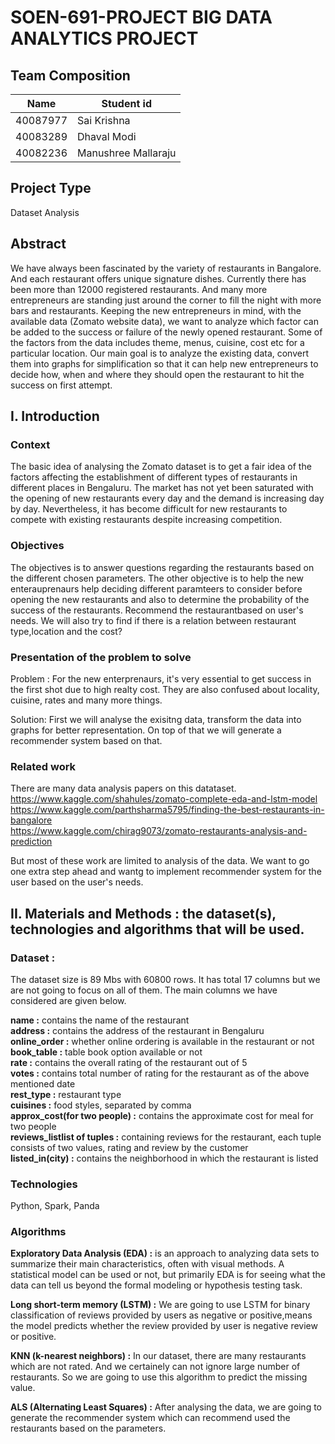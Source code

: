 # SOEN-691-PROJECT BIG DATA ANALYTICS PROJECT

## Team Composition

| Name  | Student id |
| --- | --- |
| 40087977 | Sai Krishna |
| 40083289 | Dhaval Modi |
| 40082236 | Manushree Mallaraju |

## Project Type
Dataset Analysis

## Abstract
We have always been fascinated by the variety of restaurants in Bangalore. And each restaurant offers unique signature dishes. Currently there has been more than 12000 registered restaurants. And many more entrepreneurs are standing just around the corner to fill the night with more bars and restaurants. Keeping the new entrepreneurs in mind, with the available data (Zomato website data), we want to analyze which factor can be added to the success or failure of the newly opened restaurant. Some of the factors from the data includes theme, menus, cuisine, cost etc for a particular location. Our main goal is to analyze the existing data, convert them into graphs for simplification so that it can help new entrepreneurs to decide how, when and where they should open the restaurant to hit the success on first attempt.

## I. Introduction
### Context

The basic idea of analysing the Zomato dataset is to get a fair idea of the factors affecting the establishment of different types of restaurants in different places in Bengaluru. The market has not yet been saturated with the opening of new restaurants every day and the demand is increasing day by day. Nevertheless, it has become difficult for new restaurants to compete with existing restaurants despite increasing competition.

### Objectives

The objectives is to answer questions regarding the restaurants based on the different chosen parameters. 
The other objective is to help the new enterauprenaurs help deciding different paramteers to consider before opening the new restaurants and also to determine the probability of the success of the restaurants.
Recommend the restaurantbased on user's needs.
We will also try to find if there is a relation between restaurant type,location and the cost?

### Presentation of the problem to solve

Problem : For the new enterprenaurs, it's very essential to get success in the first shot due to high realty cost. 
They are also confused about locality, cuisine, rates and many more things.

Solution: First we will analyse the exisitng data, transform the data into graphs for better representation. 
On top of that we will generate a recommender system based on that.  

### Related work 

There are many data analysis papers on this datataset. <br />
https://www.kaggle.com/shahules/zomato-complete-eda-and-lstm-model <br />
https://www.kaggle.com/parthsharma5795/finding-the-best-restaurants-in-bangalore <br />
https://www.kaggle.com/chirag9073/zomato-restaurants-analysis-and-prediction <br />

But most of these work are limited to analysis of the data. We want to go one extra step ahead and wantg to implement 
recommender system for the user based on the user's needs.

## II. Materials and Methods : the dataset(s), technologies and algorithms that will be used.

### Dataset : 

The dataset size is 89 Mbs with 60800 rows. It has total 17 columns but we are not going to focus on all of them. The main columns we have considered are given below.

<b>name :</b> contains the name of the restaurant <br />
<b>address :</b> contains the address of the restaurant in Bengaluru <br />
<b>online_order :</b> whether online ordering is available in the restaurant or not <br />
<b>book_table :</b> table book option available or not <br />
<b>rate :</b> contains the overall rating of the restaurant out of 5 <br />
<b>votes :</b> contains total number of rating for the restaurant as of the above mentioned date <br />
<b>rest_type :</b> restaurant type <br />
<b>cuisines :</b> food styles, separated by comma <br />
<b>approx_cost(for two people) :</b> contains the approximate cost for meal for two people <br />
<b>reviews_listlist of tuples :</b>  containing reviews for the restaurant, each tuple consists of two values, rating and review by the customer <br />
<b>listed_in(city) :</b> contains the neighborhood in which the restaurant is listed <br />

### Technologies

Python, Spark, Panda

### Algorithms

<b>Exploratory Data Analysis (EDA) :</b> is an approach to analyzing data sets to summarize their main characteristics, often with visual methods. A statistical model can be used or not, but primarily EDA is for seeing what the data can tell us beyond the formal modeling or hypothesis testing task.

<b>Long short-term memory (LSTM) :</b> We are going to use LSTM for binary classification of reviews provided by users as negative or positive,means the model predicts whether the review provided by user is negative review or positive.

<b>KNN (k-nearest neighbors) :</b> In our dataset, there are many restaurants which are not rated. And we certainely can not ignore large number of restaurants. So we are going to use this algorithm to predict the missing value.

<b>ALS (Alternating Least Squares) :</b> After analysing the data, we are going to generate the recommender system which can recommend used the restaurants based on the parameters.
